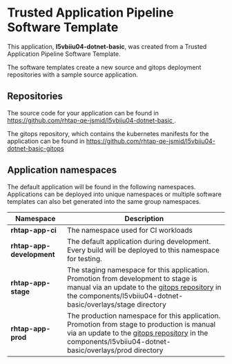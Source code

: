 # Trusted Application Pipeline Software Template

This application, **l5vbiiu04-dotnet-basic**, was created from a Trusted Application Pipeline Software Template.

The software templates create a new source and gitops deployment repositories with a sample source application. 

## Repositories

The source code for your application can be found in [https://github.com/rhtap-qe-jsmid/l5vbiiu04-dotnet-basic ](https://github.com/rhtap-qe-jsmid/l5vbiiu04-dotnet-basic ).
 
The gitops repository, which contains the kubernetes manifests for the application can be found in 
[https://github.com/rhtap-qe-jsmid/l5vbiiu04-dotnet-basic-gitops ](https://github.com/rhtap-qe-jsmid/l5vbiiu04-dotnet-basic-gitops ) 

## Application namespaces 

The default application will be found in the following namespaces. Applications can be deployed into unique namespaces or multiple software templates can also bet generated into the same group namespaces.  

|  Namespace   |  Description   |  
| -------- | -------- |
| **rhtap-app-ci** | The namespace used for CI workloads |
| **rhtap-app-development** | The default application during development. Every build will be deployed to this namespace for testing. |
| **rhtap-app-stage** | The staging namespace for this application. Promotion from development to stage is manual via an update to the [gitops repository](https://github.com/rhtap-qe-jsmid/l5vbiiu04-dotnet-basic-gitops ) in the components/l5vbiiu04-dotnet-basic/overlays/stage directory |
| **rhtap-app-prod** | The production namespace for this application. Promotion from stage to production is manual via an update to the [gitops repository](https://github.com/rhtap-qe-jsmid/l5vbiiu04-dotnet-basic-gitops ) in the components/l5vbiiu04-dotnet-basic/overlays/prod directory |